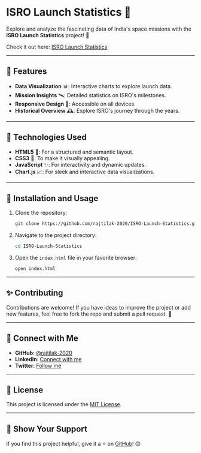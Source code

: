 # ISRO Launch Statistics 🚀

Explore and analyze the fascinating data of India's space missions with the **ISRO Launch Statistics** project! 🌌

Check it out here: [ISRO Launch Statistics](https://rajtilak-2020.github.io/ISRO-Launch-Statistics/)

---

## 🌟 Features

- **Data Visualization** 📊: Interactive charts to explore launch data.
- **Mission Insights** 🛰️: Detailed statistics on ISRO's milestones.
- **Responsive Design** 📱: Accessible on all devices.
- **Historical Overview** 🕰️: Explore ISRO's journey through the years.

---

## 🎯 Technologies Used

- **HTML5** 🌟: For a structured and semantic layout.
- **CSS3** 🎨: To make it visually appealing.
- **JavaScript** ✨: For interactivity and dynamic updates.
- **Chart.js** 📈: For sleek and interactive data visualizations.

---

## 🔧 Installation and Usage

1. Clone the repository:
   ```bash
   git clone https://github.com/rajtilak-2020/ISRO-Launch-Statistics.git
   ```
2. Navigate to the project directory:
   ```bash
   cd ISRO-Launch-Statistics
   ```
3. Open the `index.html` file in your favorite browser:
   ```bash
   open index.html
   ```

---

## ✨ Contributing

Contributions are welcome! If you have ideas to improve the project or add new features, feel free to fork the repo and submit a pull request. 🚀

---

## 🌟 Connect with Me

- **GitHub**: [@rajtilak-2020](https://github.com/rajtilak-2020)
- **LinkedIn**: [Connect with me](https://linkedin.com/in/krajtilak2020)
- **Twitter**: [Follow me](https://twitter.com/2020rajtilak)

---

## 📜 License

This project is licensed under the [MIT License](LICENSE).

---

## 💖 Show Your Support

If you find this project helpful, give it a ⭐ on [GitHub](https://github.com/rajtilak-2020/ISRO-Launch-Statistics)! 😊
